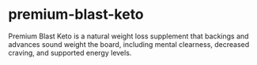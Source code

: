 # premium-blast-keto
Premium Blast Keto is a natural weight loss supplement that backings and advances sound weight the board, including mental clearness, decreased craving, and supported energy levels.
